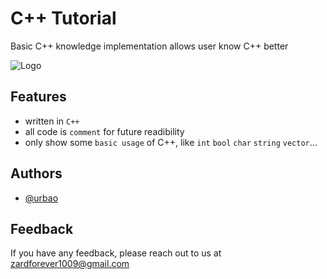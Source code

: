 
# C++ Tutorial

Basic C++ knowledge implementation allows user know C++ better


![Logo](https://cdn-icons-png.flaticon.com/128/6132/6132222.png)


## Features

- written in `C++`
- all code is `comment` for future readibility
- only show some `basic usage` of C++, like `int` `bool` `char` `string` `vector`...



## Authors

- [@urbao](https://www.github.com/urbao)


## Feedback

If you have any feedback, please reach out to us at zardforever1009@gmail.com

